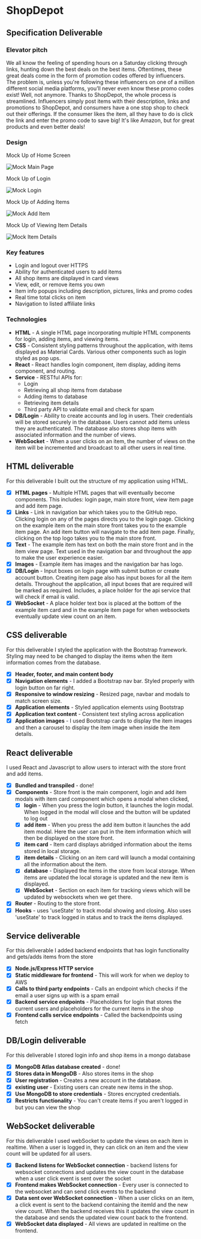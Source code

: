 # ShopDepot

## Specification Deliverable

### Elevator pitch

We all know the feeling of spending hours on a Saturday clicking through links, hunting down the best deals on the best items. Oftentimes, these great deals come in the form of promotion codes offered by influencers. The problem is, unless you're following these influencers on one of a million different social media platforms, you’ll never even know these promo codes exist! Well, not anymore. Thanks to ShopDepot, the whole process is streamlined. Influencers simply post items with their description, links and promotions to ShopDepot, and consumers have a one stop shop to check out their offerings. If the consumer likes the item, all they have to do is click the link and enter the promo code to save big! It's like Amazon, but for great products and even better deals!

### Design
Mock Up of Home Screen

![Mock Main Page](res/MockMainPage.png)


Mock Up of Login

![Mock Login](res/MockLogin.png)


Mock Up of Adding Items

![Mock Add Item](res/MockAddItem.png)


Mock Up of Viewing Item Details

![Mock Item Details](res/MockItemDetails.png)

### Key features

- Login and logout over HTTPS
- Ability for authenticated users to add items
- All shop items are displayed in card views
- View, edit, or remove items you own
- Item info popups including description, pictures, links and promo codes
- Real time total clicks on item
- Navigation to listed affiliate links

### Technologies
- **HTML** - A single HTML page incorporating multiple HTML components for login, adding items, and viewing items.
- **CSS** - Consistent styling patterns throughout the application, with items displayed as Material Cards. Various other components such as login styled as pop ups.
- **React** - React handles login component, item display, adding items component, and routing.
- **Service** - RESTful APIs for:
  - Login
  - Retrieving all shop items from database
  - Adding items to database
  - Retrieving item details
  - Third party API to validate email and check for spam
- **DB/Login** - Ability to create accounts and log in users. Their credentials will be stored securely in the database. Users cannot add items unless they are authenticated. The database also stores shop items with associated information and the number of views.
- **WebSocket** - When a user clicks on an item, the number of views on the item will be incremented and broadcast to all other users in real time.

## HTML deliverable

For this deliverable I built out the structure of my application using HTML.

- [x] **HTML pages** - Multiple HTML pages that will eventually become components. This includes: login page, main store front, view item page and add item page.
- [x] **Links** - Link in navigation bar which takes you to the GitHub repo. Clicking login on any of the pages directs you to the login page. Clicking on the example item on the main store front takes you to the example item page. An add item button will navigate to the add item page. Finally, clicking on the top logo takes you to the main store front.
- [x] **Text** - The example item has text on both the main store front and in the item view page. Text used in the navigation bar and throughout the app to make the user experience easier.
- [x] **Images** - Example item has images and the navigation bar has logo.
- [x] **DB/Login** - Input boxes on login page with submit button or create account button. Creating item page also has input boxes for all the item details. Throughout the application, all input boxes that are required will be marked as required. Includes, a place holder for the api service that will check if email is valid.
- [x] **WebSocket** - A place holder text box is placed at the bottom of the example item card and in the example item page for when websockets eventually update view count on an item.

## CSS deliverable

For this deliverable I styled the application with the Bootstrap framework. Styling may need to be changed to display the items when the item information comes from the database.

- [x] **Header, footer, and main content body**
- [x] **Navigation elements** - I added a Bootstrap nav bar. Styled properly with login button on far right.
- [x] **Responsive to window resizing** - Resized page, navbar and modals to match screen size.
- [x] **Application elements** - Styled application elements using Bootstrap
- [x] **Application text content** - Consistent text styling across application
- [x] **Application images** - I used Bootstrap cards to display the item images and then a carousel to display the item image when inside the item details.

## React deliverable

I used React and Javascript to allow users to interact with the store front and add items.

- [x] **Bundled and transpiled** - done!
- [x] **Components** - Store front is the main component, login and add item modals with item card component which opens a modal when clicked, 
  - [x] **login** - When you press the login button, it launches the login modal. When logged in the modal will close and the button will be updated to log out
  - [x] **add item** - When you press the add item button it launches the add item modal. Here the user can put in the item information which will then be displayed on the store front.
  - [x] **item card** - Item card displays abridged information about the items stored in local storage.
  - [x] **item details** - Clicking on an item card will launch a modal containing all the information about the item.
  - [x] **database** - Displayed the items in the store from local storage. When items are updated the local storage is updated and the new item is displayed.
  - [x] **WebSocket** - Section on each item for tracking views which will be updated by websockets when we get there.
- [x] **Router** - Routing to the store front.
- [x] **Hooks** - uses 'useState' to track modal showing and closing. Also uses 'useState' to track logged in status and to track the items displayed.

## Service deliverable

For this deliverable I added backend endpoints that has login functionality and gets/adds items from the store

- [x] **Node.js/Express HTTP service**
- [x] **Static middleware for frontend** - This will work for when we deploy to AWS
- [x] **Calls to third party endpoints** - Calls an endpoint which checks if the email a user signs up with is a spam email
- [x] **Backend service endpoints** - Placeholders for login that stores the current users and placeholders for the current items in the shop
- [x] **Frontend calls service endpoints** - Called the backendpoints using fetch

## DB/Login deliverable

For this deliverable I stored login info and shop items in a mongo database 

- [x] **MongoDB Atlas database created** - done!
- [x] **Stores data in MongoDB** - Also stores items in the shop
- [x] **User registration** - Creates a new account in the database.
- [x] **existing user** - Existing users can create new items in the shop.
- [x] **Use MongoDB to store credentials** - Stores encrypted credentials.
- [x] **Restricts functionality** - You can't create items if you aren't logged in but you can view the shop

## WebSocket deliverable

For this deliverable I used webSocket to update the views on each item in realtime. When a user is logged in, they can click on an item and the view count will be updated for all users.

- [x] **Backend listens for WebSocket connection** - backend listens for websocket connections and updates the view count in the database when a user click event is sent over the socket
- [x] **Frontend makes WebSocket connection** - Every user is connected to the websocket and can send click events to the backend
- [x] **Data sent over WebSocket connection** - When a user clicks on an item, a click event is sent to the backend containing the itemId and the new view count. When the backend receives this it updates the view count in the database and sends the updated view count back to the frontend.
- [x] **WebSocket data displayed** - All views are updated in realtime on the frontend.